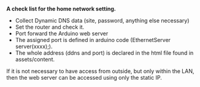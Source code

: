 **A check list for the home network setting.**

* Collect Dynamic DNS data (site, password, anything else necessary)
* Set the router and check it.
* Port forward the Arduino web server
* The assigned port is defined in arduino code (EthernetServer server(xxxx);).
* The whole address (ddns and port) is declared in the html file found in assets/content.

If it is not necessary to have access from outside, but only within the LAN, then the web server can be accessed 
using only the static IP.
